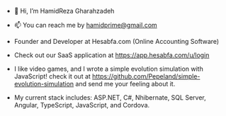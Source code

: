 - 👋 Hi, I’m HamidReza Gharahzadeh
- 📫 You can reach me by hamidprime@gmail.com
- Founder and Developer at Hesabfa.com (Online Accounting Software)
- Check out our SaaS application at https://app.hesabfa.com/u/login 
- I like video games, and I wrote a simple evolution simulation with JavaScript! check it out at https://github.com/Pepeland/simple-evolution-simulation and send me your feeling about it.

- My current stack includes: ASP.NET, C#, Nhibernate, SQL Server, Angular, TypeScript, JavaScript, and Cordova.

<!---
Pepeland/Pepeland is a ✨ special ✨ repository because its `README.md` (this file) appears on your GitHub profile.
You can click the Preview link to take a look at your changes.
--->
